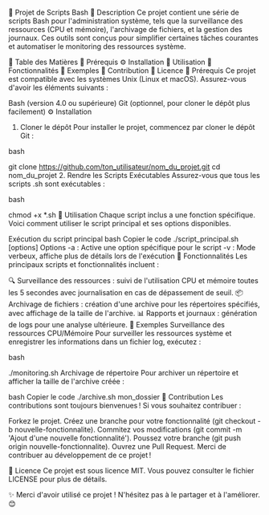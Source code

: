 🐧 Projet de Scripts Bash
📜 Description
Ce projet contient une série de scripts Bash pour l'administration système, tels que la surveillance des ressources (CPU et mémoire), l'archivage de fichiers, et la gestion des journaux. Ces outils sont conçus pour simplifier certaines tâches courantes et automatiser le monitoring des ressources système.

📑 Table des Matières
🎯 Prérequis
⚙️ Installation
🚀 Utilisation
🔧 Fonctionnalités
📝 Exemples
🤝 Contribution
📄 Licence
🎯 Prérequis
Ce projet est compatible avec les systèmes Unix (Linux et macOS). Assurez-vous d'avoir les éléments suivants :

Bash (version 4.0 ou supérieure)
Git (optionnel, pour cloner le dépôt plus facilement)
⚙️ Installation
1. Cloner le dépôt
Pour installer le projet, commencez par cloner le dépôt Git :

bash

git clone https://github.com/ton_utilisateur/nom_du_projet.git
cd nom_du_projet
2. Rendre les Scripts Exécutables
Assurez-vous que tous les scripts .sh sont exécutables :

bash

chmod +x *.sh
🚀 Utilisation
Chaque script inclus a une fonction spécifique. Voici comment utiliser le script principal et ses options disponibles.

Exécution du script principal
bash
Copier le code
./script_principal.sh [options]
Options
-a : Active une option spécifique pour le script
-v : Mode verbeux, affiche plus de détails lors de l'exécution
🔧 Fonctionnalités
Les principaux scripts et fonctionnalités incluent :

🔍 Surveillance des ressources : suivi de l'utilisation CPU et mémoire toutes les 5 secondes avec journalisation en cas de dépassement de seuil.
📦 Archivage de fichiers : création d'une archive pour les répertoires spécifiés, avec affichage de la taille de l'archive.
📊 Rapports et journaux : génération de logs pour une analyse ultérieure.
📝 Exemples
Surveillance des ressources CPU/Mémoire
Pour surveiller les ressources système et enregistrer les informations dans un fichier log, exécutez :

bash

./monitoring.sh
Archivage de répertoire
Pour archiver un répertoire et afficher la taille de l'archive créée :

bash
Copier le code
./archive.sh mon_dossier
🤝 Contribution
Les contributions sont toujours bienvenues ! Si vous souhaitez contribuer :

Forkez le projet.
Créez une branche pour votre fonctionnalité (git checkout -b nouvelle-fonctionnalite).
Commitez vos modifications (git commit -m 'Ajout d'une nouvelle fonctionnalité').
Poussez votre branche (git push origin nouvelle-fonctionnalite).
Ouvrez une Pull Request.
Merci de contribuer au développement de ce projet !

📄 Licence
Ce projet est sous licence MIT. Vous pouvez consulter le fichier LICENSE pour plus de détails.

✨ Merci d'avoir utilisé ce projet ! N'hésitez pas à le partager et à l'améliorer. 😊






